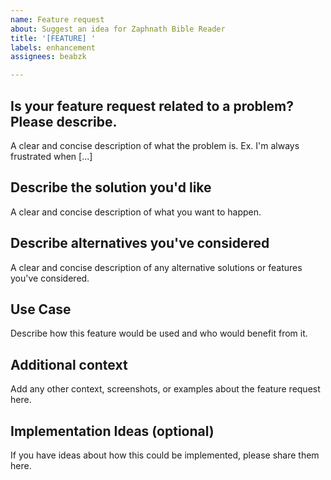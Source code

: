 ```yaml
---
name: Feature request
about: Suggest an idea for Zaphnath Bible Reader
title: '[FEATURE] '
labels: enhancement
assignees: beabzk

---
```


## Is your feature request related to a problem? Please describe.
A clear and concise description of what the problem is. Ex. I'm always frustrated when [...]

## Describe the solution you'd like
A clear and concise description of what you want to happen.

## Describe alternatives you've considered
A clear and concise description of any alternative solutions or features you've considered.

## Use Case
Describe how this feature would be used and who would benefit from it.

## Additional context
Add any other context, screenshots, or examples about the feature request here.

## Implementation Ideas (optional)
If you have ideas about how this could be implemented, please share them here.
